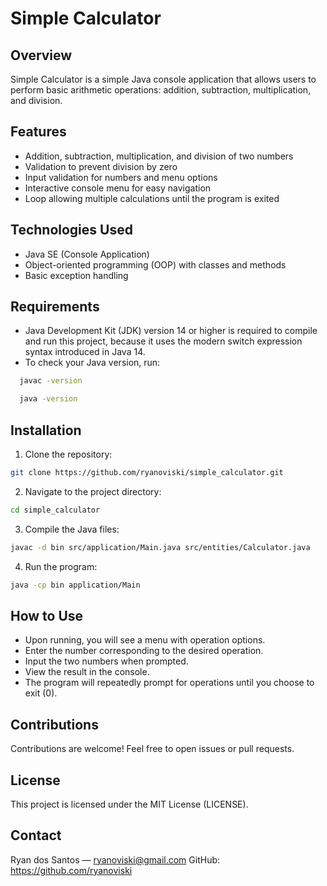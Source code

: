 # Simple Calculator 

## Overview
Simple Calculator is a simple Java console application that allows users to perform basic arithmetic operations: addition, subtraction, multiplication, and division.

## Features
- Addition, subtraction, multiplication, and division of two numbers
- Validation to prevent division by zero
- Input validation for numbers and menu options 
- Interactive console menu for easy navigation
- Loop allowing multiple calculations until the program is exited

## Technologies Used
- Java SE (Console Application)
- Object-oriented programming (OOP) with classes and methods
- Basic exception handling

## Requirements
- Java Development Kit (JDK) version 14 or higher is required to compile and run this project, because it uses the modern switch expression syntax introduced in Java 14.
- To check your Java version, run:
```bash
  javac -version
```
```bash
  java -version
```

## Installation
1. Clone the repository:
```bash
git clone https://github.com/ryanoviski/simple_calculator.git
```
2. Navigate to the project directory:
```bash
cd simple_calculator
```
3. Compile the Java files:
```bash
javac -d bin src/application/Main.java src/entities/Calculator.java
```
4. Run the program:
```bash
java -cp bin application/Main
```

## How to Use
- Upon running, you will see a menu with operation options.
- Enter the number corresponding to the desired operation.
- Input the two numbers when prompted.
- View the result in the console.
- The program will repeatedly prompt for operations until you choose to exit (0).

## Contributions
Contributions are welcome! Feel free to open issues or pull requests.

## License
This project is licensed under the MIT License (LICENSE).

## Contact
Ryan dos Santos — ryanoviski@gmail.com
GitHub: https://github.com/ryanoviski
